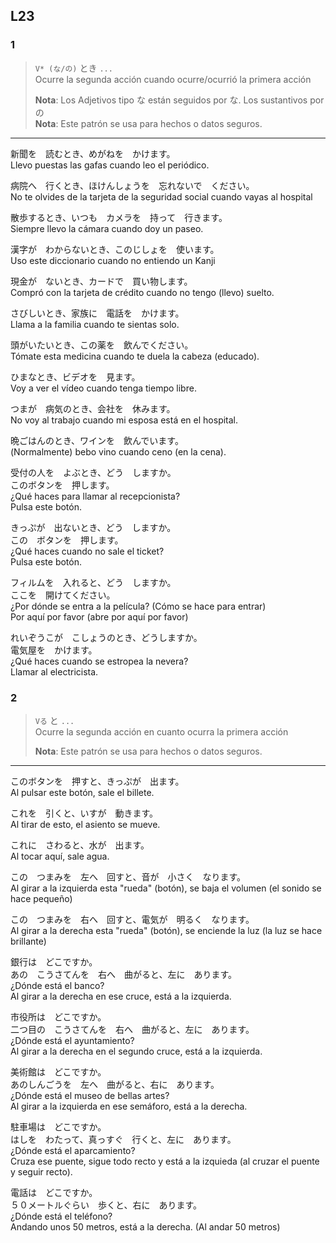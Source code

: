 L23
---


### 1

> ``` V* (な/の) ```  とき  ``` ... ```  
> Ocurre la segunda acción cuando ocurre/ocurrió la primera acción
> 
> **Nota**: Los Adjetivos tipo な están seguidos por な. Los sustantivos por の   
> **Nota**: Este patrón se usa para hechos o datos seguros. 

***

新聞を　読むとき、めがねを　かけます。  
Llevo puestas las gafas cuando leo el periódico.

病院へ　行くとき、ほけんしょうを　忘れないで　ください。  
No te olvides de la tarjeta de la seguridad social cuando vayas al hospital

散歩するとき、いつも　カメラを　持って　行きます。  
Siempre llevo la cámara cuando doy un paseo.

漢字が　わからないとき、このじしょを　使います。  
Uso este diccionario cuando no entiendo un Kanji

現金が　ないとき、カードで　買い物します。  
Compró con la tarjeta de crédito cuando no tengo (llevo) suelto.

さびしいとき、家族に　電話を　かけます。  
Llama a la familia cuando te sientas solo.

頭がいたいとき、この薬を　飲んでください。  
Tómate esta medicina cuando te duela la cabeza (educado).

ひまなとき、ビデオを　見ます。  
Voy a ver el vídeo cuando tenga tiempo libre.

つまが　病気のとき、会社を　休みます。  
No voy al trabajo cuando mi esposa está en el hospital.

晩ごはんのとき、ワインを　飲んでいます。  
(Normalmente) bebo vino cuando ceno (en la cena).

受付の人を　よぶとき、どう　しますか。  
このボタンを　押します。  
¿Qué haces para llamar al recepcionista?  
Pulsa este botón.

きっぷが　出ないとき、どう　しますか。  
この　ボタンを　押します。  
¿Qué haces cuando no sale el ticket?  
Pulsa este botón.

フィルムを　入れると、どう　しますか。  
ここを　開けてください。  
¿Por dónde se entra a la película? (Cómo se hace para entrar)  
Por aquí por favor (abre por aquí por favor)

れいぞうこが　こしょうのとき、どうしますか。  
電気屋を　かけます。  
¿Qué haces cuando se estropea la nevera?  
Llamar al electricista.

### 2

> ``` Vる ```  と  ``` ... ```  
> Ocurre la segunda acción en cuanto ocurra la primera acción
> 
> **Nota**: Este patrón se usa para hechos o datos seguros. 

***

このボタンを　押すと、きっぷが　出ます。  
Al pulsar este botón, sale el billete.

これを　引くと、いすが　動きます。  
Al tirar de esto, el asiento se mueve.

これに　さわると、水が　出ます。  
Al tocar aquí, sale agua.

この　つまみを　左へ　回すと、音が　小さく　なります。  
Al girar a la izquierda esta "rueda" (botón), se baja el volumen (el sonido se hace pequeño)

この　つまみを　右へ　回すと、電気が　明るく　なります。  
Al girar a la derecha esta "rueda" (botón), se enciende la luz (la luz se hace brillante)

銀行は　どこですか。  
あの　こうさてんを　右へ　曲がると、左に　あります。  
¿Dónde está el banco?  
Al girar a la derecha en ese cruce, está a la izquierda.

市役所は　どこですか。  
二つ目の　こうさてんを　右へ　曲がると、左に　あります。  
¿Dónde está el ayuntamiento?  
Al girar a la derecha en el segundo cruce, está a la izquierda.

美術館は　どこですか。  
あのしんごうを　左へ　曲がると、右に　あります。  
¿Dónde está el museo de bellas artes?  
Al girar a la izquierda en ese semáforo, está a la derecha.

駐車場は　どこですか。  
はしを　わたって、真っすぐ　行くと、左に　あります。  
¿Dónde está el aparcamiento?  
Cruza ese puente, sigue todo recto y está a la izquieda (al cruzar el puente y seguir recto).

電話は　どこですか。  
５０メートルぐらい　歩くと、右に　あります。  
¿Dónde está el teléfono?  
Andando unos 50 metros, está a la derecha. (Al andar 50 metros)
